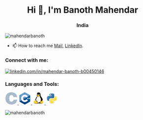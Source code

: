 <h1 align="center">Hi 👋, I'm Banoth Mahendar</h1>
<h3 align="center">India</h3>

<p align="left"> <img src="https://komarev.com/ghpvc/?username=mahendarbanoth&label=Profile%20views&color=0e75b6&style=flat" alt="mahendarbanoth" /> </p>

- 📫 How to reach me [Mail](mailto:mahender.banoth2@gmail.com), [LinkedIn](https://www.linkedin.com/in/mahendar-banoth-b00450146/).

<h3 align="left">Connect with me:</h3>
<p align="left">
<a href="https://linkedin.com/in/linkedin.com/in/mahendar-banoth-b00450146" target="blank"><img align="center" src="https://cdn.jsdelivr.net/npm/simple-icons@3.0.1/icons/linkedin.svg" alt="linkedin.com/in/mahendar-banoth-b00450146" height="30" width="40" /></a>
</p>

<h3 align="left">Languages and Tools:</h3>
<p align="left"> <a href="https://www.cprogramming.com/" target="_blank"> <img src="https://raw.githubusercontent.com/devicons/devicon/master/icons/c/c-original.svg" alt="c" width="40" height="40"/> </a> <a href="https://www.w3schools.com/cpp/" target="_blank"> <img src="https://raw.githubusercontent.com/devicons/devicon/master/icons/cplusplus/cplusplus-original.svg" alt="cplusplus" width="40" height="40"/> </a> <a href="https://www.linux.org/" target="_blank"> <img src="https://raw.githubusercontent.com/devicons/devicon/master/icons/linux/linux-original.svg" alt="linux" width="40" height="40"/> </a> <a href="https://www.python.org" target="_blank"> <img src="https://raw.githubusercontent.com/devicons/devicon/master/icons/python/python-original.svg" alt="python" width="40" height="40"/> </a> </p>

<p><img align="center" src="https://github-readme-streak-stats.herokuapp.com/?user=mahendarbanoth&" alt="mahendarbanoth" /></p>

